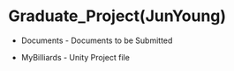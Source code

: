 # Graduate_Project(JunYoung)
* Documents - Documents to be Submitted

* MyBilliards - Unity Project file
